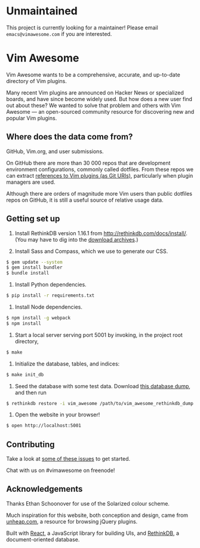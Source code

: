 # Unmaintained

This project is currently looking for a maintainer! Please email `emacs@vimawesome.com` if you are interested.

# Vim Awesome

Vim Awesome wants to be a comprehensive, accurate, and up-to-date directory of
Vim plugins.

Many recent Vim plugins are announced on Hacker News or specialized boards, and
have since become widely used. But how does a new user find out about these? We
wanted to solve that problem and others with Vim Awesome — an open-sourced
community resource for discovering new and popular Vim plugins.

## Where does the data come from?

GitHub, Vim.org, and user submissions.

On GitHub there are more than 30 000 repos that are development environment
configurations, commonly called dotfiles. From these repos we can extract
[references to Vim plugins (as Git URIs)](https://github.com/divad12/dotfiles/blob/master/.vimrc#L23),
particularly when plugin managers are used.

Although there are orders of magnitude more Vim users than public dotfiles
repos on GitHub, it is still a useful source of relative usage data.

## Getting set up

<!-- TODO(david): Don't hardcode version here. -->
1. Install RethinkDB version 1.16.1 from http://rethinkdb.com/docs/install/.
  (You may have to dig into the
  [download archives](http://download.rethinkdb.com/).)

1. Install Sass and Compass, which we use to generate our CSS.

  ```sh
  $ gem update --system
  $ gem install bundler
  $ bundle install
  ```

1. Install Python dependencies.

  ```sh
  $ pip install -r requirements.txt
  ```

1. Install Node dependencies.

  ```sh
  $ npm install -g webpack
  $ npm install
  ```

1. Start a local server serving port 5001 by invoking, in the project root
   directory,

  ```sh
  $ make
  ```

1. Initialize the database, tables, and indices:

  ```sh
  $ make init_db
  ```

1. Seed the database with some test data. Download [this database dump](https://dl.dropboxusercontent.com/u/18795947/vim_awesome_rethinkdb_dump.tar.gz), and then run

  ```sh
  $ rethinkdb restore -i vim_awesome /path/to/vim_awesome_rethinkdb_dump.tar.gz
  ```

1. Open the website in your browser!

  ```sh
  $ open http://localhost:5001
  ```

## Contributing

Take a look at [some of these issues](https://github.com/divad12/vim-awesome/issues?labels=easyfix&state=open) to get started.

Chat with us on #vimawesome on freenode!

## Acknowledgements

Thanks Ethan Schoonover for use of the Solarized colour scheme.

Much inspiration for this website, both conception and design, came from
[unheap.com](http://unheap.com), a resource for browsing jQuery plugins.

Built with [React](http://facebook.github.io/react/), a JavaScript library for
building UIs, and [RethinkDB](http://rethinkdb.com/), a document-oriented
database.
